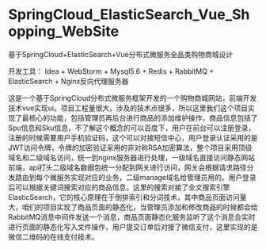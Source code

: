 # SpringCloud_ElasticSearch_Vue_Shopping_WebSite
基于SpringCloud+ElasticSearch+Vue分布式微服务全品类购物商城设计

开发工具： Idea + WebStorm + Mysql5.6 + Redis + RabbitMQ + ElasticSearch + Nginx反向代理服务器

  这是一个基于SpringCloud分布式微服务框架开发的一个购物商城网站，前端开发技术vue实现ui。项目工程量很大，涉及的技术点很多，所以这里我们这个项目实现了最核心的功能，包括管理员再后台进行商品的添加维护操作，商品信息包括了Spu信息和Sku信息，不了解这个概念的可以百度下，用户在前台可以注册登录，注册的时候需要用户手机验证码，这个可以对接短信中心，用户登录认证采用的是JWT访问令牌，令牌的加密验证采用的非对称RSA加密算法，整个项目采用顶级域名和二级域名访问，统一到nginx服务器进行处理，一级域名直接访问静态网站前端，api打头二级域名数据包统一分配到网关进行访问，网关会根据请求路径分发路由到每个微服务实现对应的业务，二级manage域名给管理员用的。用户登录后可以根据关键词搜索对应的商品信息，这里的搜索对接了全文搜索引擎ElasticSearch，它的核心原理在于倒排索引和分词技术，其中商品页面访问量大，咱们的项目实现了商品页面的静态化，当管理员添加和修改商品的时候都会给RabbitMQ消息中间件发送一个消息，商品页面静态化服务监听了这个消息会实时进行页面的静态化写入文件操作，用户提交订单后对接了微信支付，这里实现的是微信二维码的在线支付技术。
